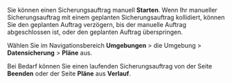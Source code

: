 Sie können einen Sicherungsauftrag manuell **Starten**. Wenn Ihr manueller Sicherungsauftrag mit einem geplanten Sicherungsauftrag kollidiert, können Sie den geplanten Auftrag verzögern, bis der manuelle Auftrag abgeschlossen ist, oder den geplanten Auftrag überspringen.

Wählen Sie im Navigationsbereich **Umgebungen** \> die Umgebung \> **Datensicherung** \> **Pläne** aus.

Bei Bedarf können Sie einen laufenden Sicherungsauftrag von der Seite **Beenden** oder der Seite **Pläne** aus **Verlauf**.
